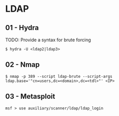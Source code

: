 # LDAP

## 01 - Hydra

TODO: Provide a syntax for brute forcing

```
$ hydra -U <ldap2|ldap3>
```

## 02 - Nmap

```
$ nmap -p 389 --script ldap-brute --script-args ldap.base='"cn=users,dc=<domain>,dc=<tdl>"' <IP>
```

## 03 - Metasploit

```
msf > use auxiliary/scanner/ldap/ldap_login
```